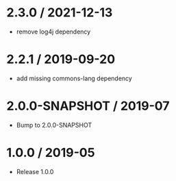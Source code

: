 2.3.0 / 2021-12-13
==================

  * remove log4j dependency

2.2.1 / 2019-09-20
==================

  * add missing commons-lang dependency

2.0.0-SNAPSHOT / 2019-07
==================

  * Bump to 2.0.0-SNAPSHOT

1.0.0 / 2019-05
==================

  * Release 1.0.0
